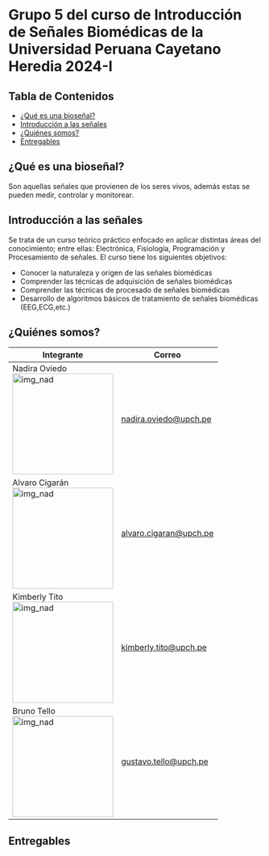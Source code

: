 # Grupo 5 del curso de Introducción de Señales Biomédicas de la Universidad Peruana Cayetano Heredia 2024-I

## **Tabla de Contenidos**
+ [¿Qué es una bioseñal?](#id1)
+ [Introducción a las señales](#id2)
+ [¿Quiénes somos?](#id3)
+ [Entregables](#id4)



## **¿Qué es una bioseñal?** <a name="id1"></a>
Son aquellas señales que provienen de los seres vivos, además estas se pueden medir, controlar y monitorear. 

## **Introducción a las señales** <a name="id2"></a>
Se trata de un curso teórico práctico enfocado en aplicar distintas áreas del conocimiento; entre ellas: Electrónica, Fisiología, Programación y Procesamiento de señales. El curso tiene los siguientes objetivos:
- Conocer la naturaleza y origen de las señales biomédicas
- Comprender las técnicas de adquisición de señales biomédicas
- Comprender las técnicas de procesado de señales biomédicas
- Desarrollo de algoritmos básicos de tratamiento de señales biomédicas (EEG,ECG,etc.)

## **¿Quiénes somos?** <a name="id3"></a> 

| **Integrante** | **Correo**|
| ---------| ----------|
| Nadira Oviedo <br> <img src="https://github.com/NadAbiO/IntroSeniales/blob/85a0357db349d10fdc78dab239121ab7525ac670/Documentos/Im%C3%A1genes/Nadira.jpg" alt="img_nad" height="200"/>| nadira.oviedo@upch.pe |
| Alvaro Cigarán <br> <img src="https://github.com/NadAbiO/IntroSeniales/blob/85a0357db349d10fdc78dab239121ab7525ac670/Documentos/Im%C3%A1genes/Alvaro.jpg" alt="img_nad" height="200"/>| alvaro.cigaran@upch.pe |
| Kimberly Tito <br> <img src="https://github.com/NadAbiO/IntroSeniales/blob/85a0357db349d10fdc78dab239121ab7525ac670/Documentos/Im%C3%A1genes/kim.jpg" alt="img_nad" height="200"/>| kimberly.tito@upch.pe |
| Bruno Tello <br> <img src="https://github.com/NadAbiO/IntroSeniales/blob/85a0357db349d10fdc78dab239121ab7525ac670/Documentos/Im%C3%A1genes/br1.jpg" alt="img_nad" height="200"/>| gustavo.tello@upch.pe |

## **Entregables** <a name="id4"></a>
